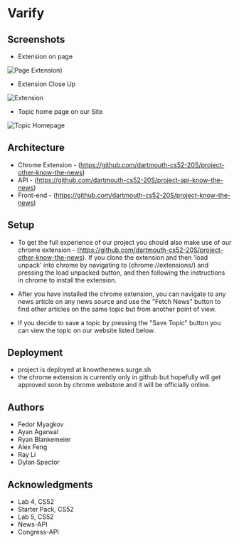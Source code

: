 # Varify

## Screenshots 

* Extension on page

![Page Extension](https://i.imgur.com/qxSEbWA.jpg))

* Extension Close Up

![Extension](https://i.imgur.com/QFNwTHc.png)

* Topic home page on our Site

![Topic Homepage](https://i.imgur.com/caA3JjX.png)

## Architecture

* Chrome Extension - (https://github.com/dartmouth-cs52-20S/project-other-know-the-news)
* API - (https://github.com/dartmouth-cs52-20S/project-api-know-the-news)
* Front-end - (https://github.com/dartmouth-cs52-20S/project-know-the-news)

## Setup

* To get the full experience of our project you should also make use of our chrome extension - (https://github.com/dartmouth-cs52-20S/project-other-know-the-news). If you clone the extension and then 'load unpack' into chrome by navigating to (chrome://extensions/) and pressing the load unpacked button, and then following the instructions in chrome to install the extension. 

* After you have installed the chrome extension, you can navigate to any news article on any news source and use the "Fetch News" button to find other articles on the same topic but from another point of view.

* If you decide to save a topic by pressing the "Save Topic" button you can view the topic on our website listed below.

## Deployment

* project is deployed at knowthenews.surge.sh
* the chrome extension is currently only in github but hopefully will get approved soon by chrome webstore and it will be officially online.

## Authors

* Fedor Myagkov
* Ayan Agarwal
* Ryan Blankemeier
* Alex Feng
* Ray Li
* Dylan Spector

## Acknowledgments
* Lab 4, CS52
* Starter Pack, CS52
* Lab 5, CS52
* News-API
* Congress-API